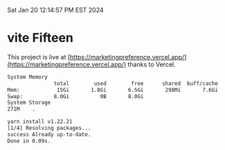 Sat Jan 20 12:14:57 PM EST 2024

# vite Fifteen


This project is live at [https://marketingpreference.vercel.app/](https://marketingpreference.vercel.app/) thanks to Vercel.

```bash
System Memory
               total        used        free      shared  buff/cache   available
Mem:            15Gi       1.8Gi       6.5Gi       298Mi       7.6Gi        13Gi
Swap:          8.0Gi          0B       8.0Gi
System Storage
271M	.
```
```bash
yarn install v1.22.21
[1/4] Resolving packages...
success Already up-to-date.
Done in 0.09s.
```
